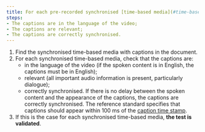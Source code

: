 ```yaml
---
title: For each pre-recorded synchronised [time-based media](#time-based-media-audio-video-and-synchronised) with synchronised [captions](#synchronised-captions-media-object), does at least one caption track meet these conditions?
steps:
- The captions are in the language of the video;
- The captions are relevant;
- The captions are correctly synchronised. 
---
```


1. Find the synchronised time-based media with captions in the document.
2. For each synchronised time-based media, check that the captions are:
	- in the language of the video (if the spoken content is in English, the captions must be in English); 
	- relevant (all important audio information is present, particularly dialogue);
	- correctly synchronised. If there is no delay between the spoken content and the appearance of the captions, the captions are correctly synchronised. The reference standard specifies that captions should appear within 100 ms of the [caption time stamp](#time-stamp).
3. If this is the case for each synchronised time-based media, **the test is validated**.

